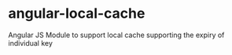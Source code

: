 angular-local-cache
===================

Angular JS Module to support local cache supporting the expiry of individual key

